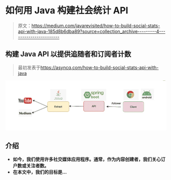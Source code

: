 # 如何用 Java 构建社会统计 API

> 原文：<https://medium.com/javarevisited/how-to-build-social-stats-api-with-java-185d8b6dba89?source=collection_archive---------4----------------------->

## 构建 Java API 以提供追随者和订阅者计数

> 最初发表于<https://asyncq.com/how-to-build-social-stats-api-with-java>

**![](img/4d4b6261b7df6db514a38d2693a86a71.png)**

## **介绍**

*   **如今，我们使用许多社交媒体应用程序。通常，作为内容创建者，我们关心订户数或关注者数。**
*   **在本文中，我们的目标是…**